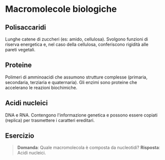 # Macromolecole biologiche

## Polisaccaridi
Lunghe catene di zuccheri (es: amido, cellulosa). Svolgono funzioni di riserva
energetica e, nel caso della cellulosa, conferiscono rigidità alle pareti
vegetali.

## Proteine
Polimeri di amminoacidi che assumono strutture complesse (primaria, secondaria,
terziaria e quaternaria). Gli enzimi sono proteine che accelerano le reazioni
biochimiche.

## Acidi nucleici
DNA e RNA. Contengono l'informazione genetica e possono essere copiati (replica)
per trasmettere i caratteri ereditari.

## Esercizio
> **Domanda**: Quale macromolecola è composta da nucleotidi?
> **Risposta**: Acidi nucleici.
